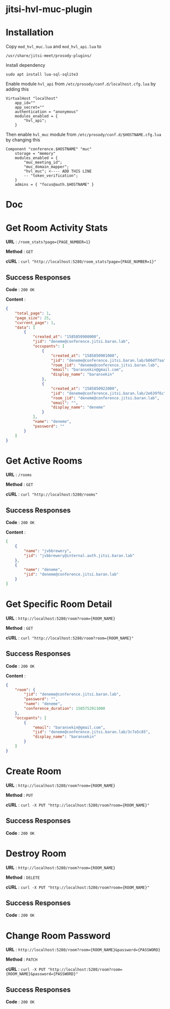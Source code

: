 # jitsi-hvl-muc-plugin

# Installation

Copy `mod_hvl_muc.lua` and `mod_hvl_api.lua` to

`/usr/share/jitsi-meet/prosody-plugins/`

Install dependency

`sudo apt install lua-sql-sqlite3`

Enable module `hvl_api` from `/etc/prosody/conf.d/localhost.cfg.lua` by adding this

```
VirtualHost "localhost"
    app_id=""
    app_secret=""
    authentication = "anonymous"
    modules_enabled = {
        "hvl_api";
    }
```

Then enable `hvl_muc` module from `/etc/prosody/conf.d/$HOSTNAME.cfg.lua` by changing this

```
Component "conference.$HOSTNAME" "muc"
    storage = "memory"
    modules_enabled = {
        "muc_meeting_id";
        "muc_domain_mapper";
        "hvl_muc"; <---- ADD THIS LINE
        -- "token_verification";
    }
    admins = { "focus@auth.$HOSTNAME" }
```

# Doc

# Get Room Activity Stats
**URL** : `/room_stats?page={PAGE_NUMBER=1}`

**Method** : `GET`

**cURL** : `curl "http://localhost:5280/room_stats?page={PAGE_NUMBER=1}"`

## Success Responses

**Code** : `200 OK`

**Content** :
```json
{
    "total_page": 1,
    "page_size": 25,
    "current_page": 1,
    "data": [
        {
            "created_at": "1585850900000",
            "jid": "deneme@conference.jitsi.baran.lab",
            "occupants": [
                {
                    "created_at": "1585850901000",
                    "jid": "deneme@conference.jitsi.baran.lab/b06df7aa",
                    "room_jid": "deneme@conference.jitsi.baran.lab",
                    "email": "baransekin@gmail.com",
                    "display_name": "baransekin"
                },
                {
                    "created_at": "1585850922000",
                    "jid": "deneme@conference.jitsi.baran.lab/2e639f6c",
                    "room_jid": "deneme@conference.jitsi.baran.lab",
                    "email": "",
                    "display_name": "deneme"
                }
            ],
            "name": "deneme",
            "password": ""
        }
    ]
}
```

# Get Active Rooms
**URL** : `/rooms`

**Method** : `GET`

**cURL** : `curl "http://localhost:5280/rooms"`

## Success Responses

**Code** : `200 OK`

**Content** :
```json
[
    {
        "name": "jvbbrewery",
        "jid": "jvbbrewery@internal.auth.jitsi.baran.lab"
    },
    {
        "name": "deneme",
        "jid": "deneme@conference.jitsi.baran.lab"
    }
]
```

# Get Specific Room Detail

**URL** : `http://localhost:5280/room?room={ROOM_NAME}`

**Method** : `GET`

**cURL** : `curl "http://localhost:5280/room?room={ROOM_NAME}"`

## Success Responses

**Code** : `200 OK`

**Content** :
```json
{
    "room": {
        "jid": "deneme@conference.jitsi.baran.lab",
        "password": "",
        "name": "deneme",
        "conference_duration": 1585752911000
    },
    "occupants": [
        {
            "email": "baransekin@gmail.com",
            "jid": "deneme@conference.jitsi.baran.lab/3c7a5c85",
            "display_name": "baransekin"
        }
    ]
}
```

# Create Room

**URL** : `http://localhost:5280/room?room={ROOM_NAME}`

**Method** : `PUT`

**cURL** : `curl -X PUT "http://localhost:5280/room?room={ROOM_NAME}"`

## Success Responses

**Code** : `200 OK`

# Destroy Room

**URL** : `http://localhost:5280/room?room={ROOM_NAME}`

**Method** : `DELETE`

**cURL** : `curl -X PUT "http://localhost:5280/room?room={ROOM_NAME}"`

## Success Responses

**Code** : `200 OK`

# Change Room Password

**URL** : `http://localhost:5280/room?room={ROOM_NAME}&password={PASSWORD}`

**Method** : `PATCH`

**cURL** : `curl -X PUT "http://localhost:5280/room?room={ROOM_NAME}&password={PASSWORD}"`

## Success Responses

**Code** : `200 OK`